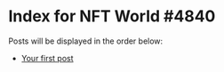 # Index for NFT World #4840
Posts will be displayed in the order below:

- [Your first post](./001-first.md)


